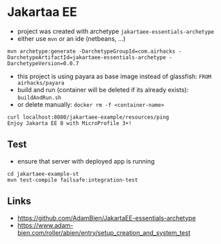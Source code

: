 # Jakartaa EE
* project was created with archetype `jakartaee-essentials-archetype` 
* either use `mvn` or an ide (netbeans, ...)
```
mvn archetype:generate -DarchetypeGroupId=com.airhacks -DarchetypeArtifactId=jakartaee-essentials-archetype -DarchetypeVersion=0.0.7
```
* this project is using payara as base image instead of glassfish: `FROM airhacks/payara`
* build and run (container will be deleted if its already exists): `buildAndRun.sh`
* or delete manually: `docker rm -f <container-name>`
```
curl localhost:8080/jakartaee-example/resources/ping
Enjoy Jakarta EE 8 with MicroProfile 3+!
```

## Test
* ensure that server with deployed app is running
```
cd jakartaee-example-st
mvn test-compile failsafe:integration-test
```

## Links
* https://github.com/AdamBien/JakartaEE-essentials-archetype
* https://www.adam-bien.com/roller/abien/entry/setup_creation_and_system_test
